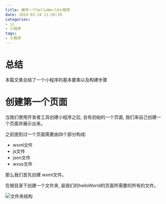 ```yaml
---
title: 编写一个helloWorld小程序
date: 2019-03-24 11:20:19
categories:
- js
- 小程序
tags:
- 小程序
---
```


# 总结

本篇文章总结了一个小程序的基本要素以及构建步骤
<!--more-->
# 创建第一个页面

当我们使用开发者工具创建小程序之后, 会有初始的一个页面, 我们来自己创建一个页面并展示出来。

之前提到过一个页面需要由四个部分构成:

* wxml文件
* js文件
* json文件
* wxss文件

那么我们首先创建 wxml文件。

在根目录下创建一个文件夹, 装我们的helloWorld的页面所需要的所有的文件。

![文件夹结构](/images/js/miniProgram/miniProgram-1.jpg)


